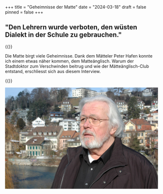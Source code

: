 +++
title = "Geheimnisse der Matte"
date = "2024-03-18"
draft = false
pinned = false
+++
## "Den Lehrern wurde verboten, den wüsten Dialekt in der Schule zu gebrauchen."

{{<lead>}}

Die Matte birgt viele Geheimnisse. Dank dem Mätteler Peter Hafen konnte ich einem etwas näher kommen, dem Matteänglisch. Warum der Stadtdoktor zum Verschwinden beitrug und wie der Mätteänglisch-Club entstand, erschliesst sich aus diesem Interview. 

{{</lead>}}

![Der Mätteler Peter Hafen vor dem Aarenbogen, der die Matte umgibt.](foto-peter-hafen-verkleinert.jpg)